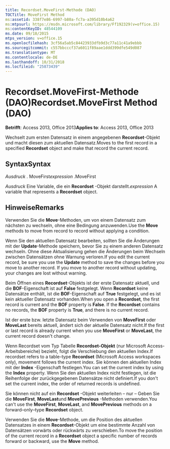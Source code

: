 ```yaml
---
title: Recordset.MoveFirst-Methode (DAO)
TOCTitle: MoveFirst Method
ms:assetid: 338f7e86-6997-b80a-fc7a-a395d10b4a62
ms:mtpsurl: https://msdn.microsoft.com/library/Ff192329(v=office.15)
ms:contentKeyID: 48544109
ms.date: 09/18/2015
mtps_version: v=office.15
ms.openlocfilehash: 3cf56a5ab5c84423933dfb9d3c77a11c41a9ebbb
ms.sourcegitcommit: c557bbcccf37a6011f89aae1ddd399dfe549d087
ms.translationtype: MT
ms.contentlocale: de-DE
ms.lasthandoff: 10/31/2018
ms.locfileid: "25873439"
---
```

# <a name="recordsetmovefirst-method-dao"></a><span data-ttu-id="687cd-102">Recordset.MoveFirst-Methode (DAO)</span><span class="sxs-lookup"><span data-stu-id="687cd-102">Recordset.MoveFirst Method (DAO)</span></span>


<span data-ttu-id="687cd-103">**Betrifft**: Access 2013, Office 2013</span><span class="sxs-lookup"><span data-stu-id="687cd-103">**Applies to**: Access 2013, Office 2013</span></span>

<span data-ttu-id="687cd-104">Wechselt zum ersten Datensatz in einem angegebenen **Recordset**-Objekt und macht diesen zum aktuellen Datensatz.</span><span class="sxs-lookup"><span data-stu-id="687cd-104">Moves to the first record in a specified **Recordset** object and make that record the current record.</span></span>

## <a name="syntax"></a><span data-ttu-id="687cd-105">Syntax</span><span class="sxs-lookup"><span data-stu-id="687cd-105">Syntax</span></span>

<span data-ttu-id="687cd-106">*Ausdruck* . MoveFirst</span><span class="sxs-lookup"><span data-stu-id="687cd-106">*expression* .MoveFirst</span></span>

<span data-ttu-id="687cd-107">*Ausdruck* Eine Variable, die ein **Recordset** -Objekt darstellt.</span><span class="sxs-lookup"><span data-stu-id="687cd-107">*expression* A variable that represents a **Recordset** object.</span></span>

## <a name="remarks"></a><span data-ttu-id="687cd-108">Hinweise</span><span class="sxs-lookup"><span data-stu-id="687cd-108">Remarks</span></span>

<span data-ttu-id="687cd-109">Verwenden Sie die **Move**-Methoden, um von einem Datensatz zum nächsten zu wechseln, ohne eine Bedingung anzuwenden.</span><span class="sxs-lookup"><span data-stu-id="687cd-109">Use the **Move** methods to move from record to record without applying a condition.</span></span>

<span data-ttu-id="687cd-p101">Wenn Sie den aktuellen Datensatz bearbeiten, sollten Sie die Änderungen mit der **Update**-Methode speichern, bevor Sie zu einem anderen Datensatz wechseln. Ohne diese Aktualisierung gehen die Änderungen beim Wechseln zwischen Datensätzen ohne Warnung verloren.</span><span class="sxs-lookup"><span data-stu-id="687cd-p101">If you edit the current record, be sure you use the **Update** method to save the changes before you move to another record. If you move to another record without updating, your changes are lost without warning.</span></span>

<span data-ttu-id="687cd-p102">Beim Öffnen eines **Recordset**-Objekts ist der erste Datensatz aktuell, und die **BOF**-Eigenschaft ist auf **False** festgelegt. Wenn **Recordset** keine Datensätze enthält, ist die **BOF**-Eigenschaft auf **True** festgelegt, und es ist kein aktueller Datensatz vorhanden.</span><span class="sxs-lookup"><span data-stu-id="687cd-p102">When you open a **Recordset**, the first record is current and the **BOF** property is **False**. If the **Recordset** contains no records, the **BOF** property is **True**, and there is no current record.</span></span>

<span data-ttu-id="687cd-114">Ist der erste bzw. letzte Datensatz beim Verwenden von **MoveFirst** oder **MoveLast** bereits aktuell, ändert sich der aktuelle Datensatz nicht.</span><span class="sxs-lookup"><span data-stu-id="687cd-114">If the first or last record is already current when you use **MoveFirst** or **MoveLast**, the current record doesn't change.</span></span>

<span data-ttu-id="687cd-115">Wenn Recordset vom Typ Tabelle **Recordset-Objekt** (nur Microsoft Access-Arbeitsbereiche) bezieht, folgt die Verschiebung den aktuellen Index.</span><span class="sxs-lookup"><span data-stu-id="687cd-115">If recordset refers to a table-type **Recordset** (Microsoft Access workspaces only), movement follows the current index.</span></span> <span data-ttu-id="687cd-116">Sie können den aktuellen Index mit der **Index** -Eigenschaft festlegen.</span><span class="sxs-lookup"><span data-stu-id="687cd-116">You can set the current index by using the **Index** property.</span></span> <span data-ttu-id="687cd-117">Wenn Sie den aktuellen Index nicht festlegen, ist die Reihenfolge der zurückgegebenen Datensätze nicht definiert.</span><span class="sxs-lookup"><span data-stu-id="687cd-117">If you don't set the current index, the order of returned records is undefined.</span></span>

<span data-ttu-id="687cd-118">Sie können nicht auf ein **Recordset** -Objekt weiterleiten – nur – Geben Sie die **MoveFirst**, **MoveLast**und **MovePrevious** -Methoden verwenden.</span><span class="sxs-lookup"><span data-stu-id="687cd-118">You can't use the **MoveFirst**, **MoveLast**, and **MovePrevious** methods on a forward–only–type **Recordset** object.</span></span>

<span data-ttu-id="687cd-119">Verwenden Sie die **Move**-Methode, um die Position des aktuellen Datensatzes in einem **Recordset**-Objekt um eine bestimmte Anzahl von Datensätzen vorwärts oder rückwärts zu verschieben.</span><span class="sxs-lookup"><span data-stu-id="687cd-119">To move the position of the current record in a **Recordset** object a specific number of records forward or backward, use the **Move** method.</span></span>

